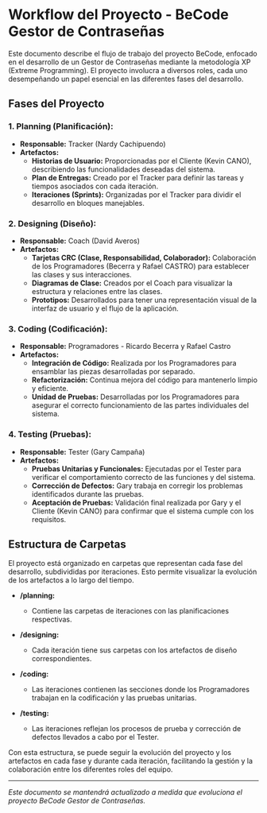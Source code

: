 # Workflow del Proyecto - BeCode Gestor de Contraseñas

Este documento describe el flujo de trabajo del proyecto BeCode, enfocado en el desarrollo de un Gestor de Contraseñas mediante la metodología XP (Extreme Programming). El proyecto involucra a diversos roles, cada uno desempeñando un papel esencial en las diferentes fases del desarrollo.

## Fases del Proyecto

### 1. **Planning (Planificación):**
   - **Responsable:** Tracker (Nardy Cachipuendo)
   - **Artefactos:**
     - **Historias de Usuario:** Proporcionadas por el Cliente (Kevin CANO), describiendo las funcionalidades deseadas del sistema.
     - **Plan de Entregas:** Creado por el Tracker para definir las tareas y tiempos asociados con cada iteración.
     - **Iteraciones (Sprints):** Organizadas por el Tracker para dividir el desarrollo en bloques manejables.

### 2. **Designing (Diseño):**
   - **Responsable:** Coach (David Averos)
   - **Artefactos:**
     - **Tarjetas CRC (Clase, Responsabilidad, Colaborador):** Colaboración de los Programadores (Becerra y Rafael CASTRO) para establecer las clases y sus interacciones.
     - **Diagramas de Clase:** Creados por el Coach para visualizar la estructura y relaciones entre las clases.
     - **Prototipos:** Desarrollados para tener una representación visual de la interfaz de usuario y el flujo de la aplicación.

### 3. **Coding (Codificación):**
   - **Responsable:** Programadores - Ricardo Becerra y Rafael Castro
   - **Artefactos:**
     - **Integración de Código:** Realizada por los Programadores para ensamblar las piezas desarrolladas por separado.
     - **Refactorización:** Continua mejora del código para mantenerlo limpio y eficiente.
     - **Unidad de Pruebas:** Desarrolladas por los Programadores para asegurar el correcto funcionamiento de las partes individuales del sistema.

### 4. **Testing (Pruebas):**
   - **Responsable:** Tester (Gary Campaña)
   - **Artefactos:**
     - **Pruebas Unitarias y Funcionales:** Ejecutadas por el Tester para verificar el comportamiento correcto de las funciones y del sistema.
     - **Corrección de Defectos:** Gary trabaja en corregir los problemas identificados durante las pruebas.
     - **Aceptación de Pruebas:** Validación final realizada por Gary y el Cliente (Kevin CANO) para confirmar que el sistema cumple con los requisitos.

## Estructura de Carpetas

El proyecto está organizado en carpetas que representan cada fase del desarrollo, subdivididas por iteraciones. Esto permite visualizar la evolución de los artefactos a lo largo del tiempo.

- **/planning:**
  - Contiene las carpetas de iteraciones con las planificaciones respectivas.

- **/designing:**
  - Cada iteración tiene sus carpetas con los artefactos de diseño correspondientes.

- **/coding:**
  - Las iteraciones contienen las secciones donde los Programadores trabajan en la codificación y las pruebas unitarias.

- **/testing:**
  - Las iteraciones reflejan los procesos de prueba y corrección de defectos llevados a cabo por el Tester.

Con esta estructura, se puede seguir la evolución del proyecto y los artefactos en cada fase y durante cada iteración, facilitando la gestión y la colaboración entre los diferentes roles del equipo.

---

*Este documento se mantendrá actualizado a medida que evoluciona el proyecto BeCode Gestor de Contraseñas.*